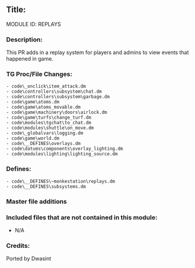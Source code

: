 ## Title: <!--Title of your addition-->

<!-- uppercase, underscore_connected name of your module, that you use to mark files-->
MODULE ID: REPLAYS 

### Description:

This PR adds in a replay system for players and admins to view events that happened in game.


<!-- Here, try to describe what your PR does, what features it provides and any other directly useful information -->

### TG Proc/File Changes:

<!-- If you had to edit, or append to any core procs in the process of making this PR, list them here. APPEND: Also, please include any files that you've changed. .DM files that is. -->
	- code\_onclick\item_attack.dm
	- code\controllers\subsystem\chat.dm
	- code\controllers\subsystem\garbage.dm
	- code\game\atoms.dm
	- code\game\atoms_movable.dm
	- code\game\machinery\doors\airlock.dm
	- code\game\turfs\change_turf.dm
	- code\modules\tgchat\to_chat.dm
	- code\modules\shuttle\on_move.dm
	- code\_globalvars\logging.dm
	- code\game\world.dm
	- code\__DEFINES\overlays.dm
	- code\datums\components\overlay_lighting.dm
	- code\modules\lighting\lighting_source.dm

### Defines:

<!-- If you needed to add any defines, mention the files you added those defines in -->
	- code\__DEFINES\~monkestation\replays.dm
	- code\__DEFINES\subsystems.dm

### Master file additions
<!-- Any master file changes you've made to existing master files or if you've added a new master file. Please mark either as #NEW or #CHANGE -->

### Included files that are not contained in this module:

- N/A
<!-- Likewise, be it a non-modular file or a modular one that's not contained within the folder belonging to this specific module, it should be mentioned here -->

### Credits:

<!-- Here go the credits to you, dear coder, and in case of collaborative work or ports, credits to the 
<!-- Orignal Coders -->
Ported by Dwasint
